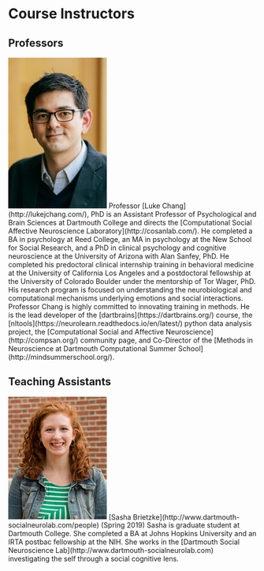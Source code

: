 # Course Instructors

## Professors
<img src="../../images/instructors/chang.jpg" width="200"/>
Professor [Luke Chang](http://lukejchang.com/), PhD is an Assistant Professor of Psychological and Brain Sciences at Dartmouth College and directs the [Computational Social Affective Neuroscience Laboratory](http://cosanlab.com/). He completed a BA in psychology at Reed College, an MA in psychology at the New School for Social Research, and a PhD in clinical psychology and cognitive neuroscience at the University of Arizona with Alan Sanfey, PhD. He completed his predoctoral clinical internship training in behavioral medicine at the University of California Los Angeles and a postdoctoral fellowship at the University of Colorado Boulder under the mentorship of Tor Wager, PhD. His research program is focused on understanding the neurobiological and computational mechanisms underlying emotions and social interactions. Professor Chang is highly committed to innovating training in methods. He is the lead developer of the [dartbrains](https://dartbrains.org/) course, the [nltools](https://neurolearn.readthedocs.io/en/latest/) python data analysis project, the [Computational Social and Affective Neuroscience](http://compsan.org/) community page, and Co-Director of the [Methods in Neuroscience at Dartmouth Computational Summer School](http://mindsummerschool.org/).

## Teaching Assistants
<img src="../../images/instructors/brietzke.jpg" width="200"/>
[Sasha Brietzke](http://www.dartmouth-socialneurolab.com/people) (Spring 2019) Sasha is graduate student at Dartmouth College. She completed a BA at Johns Hopkins University and an IRTA postbac fellowship at the NIH. She works in the [Dartmouth Social Neuroscience Lab](http://www.dartmouth-socialneurolab.com) investigating the self through a social cognitive lens.

